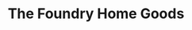 ---
title: "The Foundry Home Goods"
url: /minneapolis/the-foundry-home-goods/
shop: Haushaltsartikel
---